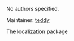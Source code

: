 <div id='localization-autogenerated' markdown='1'>


<!-- do not edit this file, autogenerated -->

No authors specified.

Maintainer: [teddy](mailto:teddy@todo.todo)

The localization package



</div>

